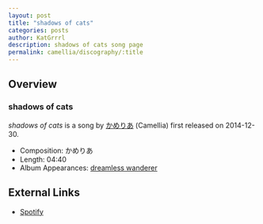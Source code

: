 ```yaml
---
layout: post
title: "shadows of cats"
categories: posts
author: KatGrrrl
description: shadows of cats song page
permalink: camellia/discography/:title
---
```


## Overview

### shadows of cats

*shadows of cats* is a song by [かめりあ](/camellia) (Camellia) first released on 2014-12-30.

* Composition: かめりあ
* Length: 04:40
* Album Appearances: [dreamless wanderer](/camellia/albums/dreamless-wanderer)

## External Links

* [Spotify](https://open.spotify.com/track/0uVF5mgoQe3NtuGsqIT57m?si=0e369ab415c546c3)
